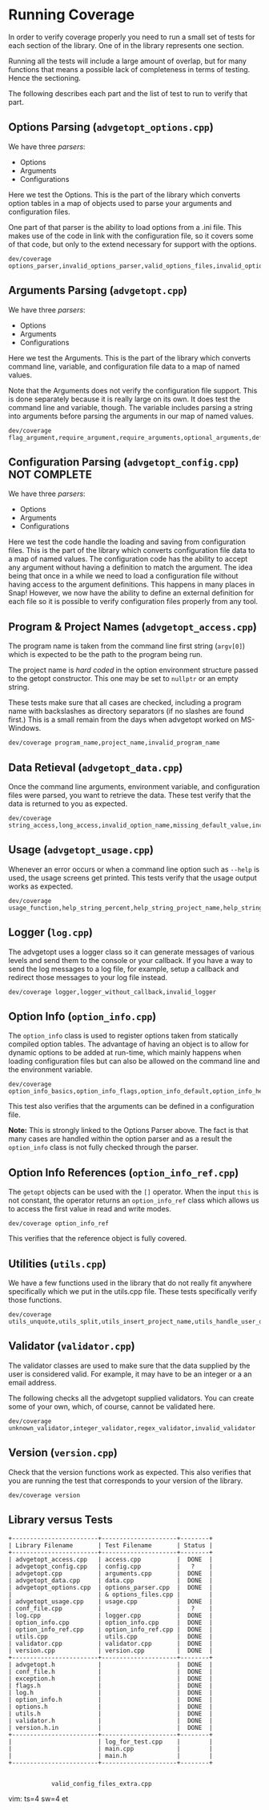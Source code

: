 
# Running Coverage

In order to verify coverage properly you need to run a small set of tests
for each section of the library. One of in the library represents one
section.

Running all the tests will include a large amount of overlap, but for
many functions that means a possible lack of completeness in terms of
testing. Hence the sectioning.

The following describes each part and the list of test to run to verify
that part.

## Options Parsing (`advgetopt_options.cpp`)

We have three _parsers_:

* Options
* Arguments
* Configurations

Here we test the Options. This is the part of the library which converts
option tables in a map of objects used to parse your arguments and
configuration files.

One part of that parser is the ability to load options from a .ini file.
This makes use of the code in link with the configuration file, so it
covers some of that code, but only to the extend necessary for support
with the options.

    dev/coverage options_parser,invalid_options_parser,valid_options_files,invalid_options_files

## Arguments Parsing (`advgetopt.cpp`)

We have three _parsers_:

* Options
* Arguments
* Configurations

Here we test the Arguments. This is the part of the library which converts
command line, variable, and configuration file data to a map of named values.

Note that the Arguments does not verify the configuration file support. This
is done separately because it is really large on its own. It does test the
command line and variable, though. The variable includes parsing a string
into arguments before parsing the arguments in our map of named values.

    dev/coverage flag_argument,require_argument,require_arguments,optional_arguments,default_argument,default_arguments,manual_arguments,invalid_getopt_pointers,invalid_getopt_missing_options,invalid_getopt_missing_alias,invalid_getopt_missing_required_option,invalid_default_options,invalid_options

## Configuration Parsing (`advgetopt_config.cpp`) NOT COMPLETE

We have three _parsers_:

* Options
* Arguments
* Configurations

Here we test the code handle the loading and saving from configuration files.
This is the part of the library which converts configuration file data to
a map of named values. The configuration code has the ability to accept any
argument without having a definition to match the argument. The idea being
that once in a while we need to load a configuration file without having
access to the argument definitions. This happens in many places in Snap!
However, we now have the ability to define an external definition for each
file so it is possible to verify configuration files properly from any tool.

## Program & Project Names (`advgetopt_access.cpp`)

The program name is taken from the command line first string (`argv[0]`)
which is expected to be the path to the program being run.

The project name is _hard coded_ in the option environment structure passed
to the getopt constructor. This one may be set to `nullptr` or an empty
string.

These tests make sure that all cases are checked, including a program name
with backslashes as directory separators (if no slashes are found first.)
This is a small remain from the days when advgetopt worked on MS-Windows.

    dev/coverage program_name,project_name,invalid_program_name

## Data Retieval (`advgetopt_data.cpp`)

Once the command line arguments, environment variable, and configuration
files were parsed, you want to retrieve the data. These test verify that
the data is returned to you as expected.

    dev/coverage string_access,long_access,invalid_option_name,missing_default_value,incompatible_default_value,out_of_range_value

## Usage (`advgetopt_usage.cpp`)

Whenever an error occurs or when a command line option such as `--help`
is used, the usage screens get printed. This tests verify that the usage
output works as expected.

    dev/coverage usage_function,help_string_percent,help_string_project_name,help_string_build_date,help_string_copyright,help_string_directories,help_string_environment_variable,help_string_configuration_files,help_string_license,help_string_program_name,help_string_build_time,help_string_version

## Logger (`log.cpp`)

The advgetopt uses a logger class so it can generate messages of various
levels and send them to the console or your callback. If you have a way
to send the log messages to a log file, for example, setup a callback
and redirect those messages to your log file instead.

    dev/coverage logger,logger_without_callback,invalid_logger

## Option Info (`option_info.cpp`)

The `option_info` class is used to register options taken from statically
compiled option tables. The advantage of having an object is to allow for
dynamic options to be added at run-time, which mainly happens when loading
configuration files but can also be allowed on the command line and
the environment variable.

    dev/coverage option_info_basics,option_info_flags,option_info_default,option_info_help,option_info_validator,option_info_children,option_info_alias,option_info_multiple_separators,option_info_add_value,option_info_set_value,invalid_option_info

This test also verifies that the arguments can be defined in a configuration
file.

**Note:** This is strongly linked to the Options Parser above. The fact is
that many cases are handled within the option parser and as a result
the `option_info` class is not fully checked through the parser.

## Option Info References (`option_info_ref.cpp`)

The `getopt` objects can be used with the `[]` operator. When the input `this`
is not constant, the operator returns an `option_info_ref` class which allows
us to access the first value in read and write modes.

    dev/coverage option_info_ref

This verifies that the reference object is fully covered.

## Utilities (`utils.cpp`)

We have a few functions used in the library that do not really fit anywhere
specifically which we put in the utils.cpp file. These tests specifically
verify those functions.

    dev/coverage utils_unquote,utils_split,utils_insert_project_name,utils_handle_user_directory


## Validator (`validator.cpp`)

The validator classes are used to make sure that the data supplied by the
user is considered valid. For example, it may have to be an integer or
a an email address.

The following checks all the advgetopt supplied validators. You can create
some of your own, which, of course, cannot be validated here.

    dev/coverage unknown_validator,integer_validator,regex_validator,invalid_validator

## Version (`version.cpp`)

Check that the version functions work as expected. This also verifies that
you are running the test that corresponds to your version of the library.

    dev/coverage version


## Library versus Tests

    +------------------------+---------------------+--------+
    | Library Filename       | Test Filename       | Status |
    +------------------------+---------------------+--------+
    | advgetopt_access.cpp   | access.cpp          |  DONE  |
    | advgetopt_config.cpp   | config.cpp          |   ?    |
    | advgetopt.cpp          | arguments.cpp       |  DONE  |
    | advgetopt_data.cpp     | data.cpp            |  DONE  |
    | advgetopt_options.cpp  | options_parser.cpp  |  DONE  |
    |                        | & options_files.cpp |        |
    | advgetopt_usage.cpp    | usage.cpp           |  DONE  |
    | conf_file.cpp          |                     |   ?    |
    | log.cpp                | logger.cpp          |  DONE  |
    | option_info.cpp        | option_info.cpp     |  DONE  |
    | option_info_ref.cpp    | option_info_ref.cpp |  DONE  |
    | utils.cpp              | utils.cpp           |  DONE  |
    | validator.cpp          | validator.cpp       |  DONE  |
    | version.cpp            | version.cpp         |  DONE  |
    +------------------------+---------------------+--------+
    | advgetopt.h            |                     |  DONE  |
    | conf_file.h            |                     |  DONE  |
    | exception.h            |                     |  DONE  |
    | flags.h                |                     |  DONE  |
    | log.h                  |                     |  DONE  |
    | option_info.h          |                     |  DONE  |
    | options.h              |                     |  DONE  |
    | utils.h                |                     |  DONE  |
    | validator.h            |                     |  DONE  |
    | version.h.in           |                     |  DONE  |
    +------------------------+---------------------+--------+
    |                        | log_for_test.cpp    |        |
    |                        | main.cpp            |        |
    |                        | main.h              |        |
    +------------------------+---------------------+--------+


                valid_config_files_extra.cpp

vim: ts=4 sw=4 et
